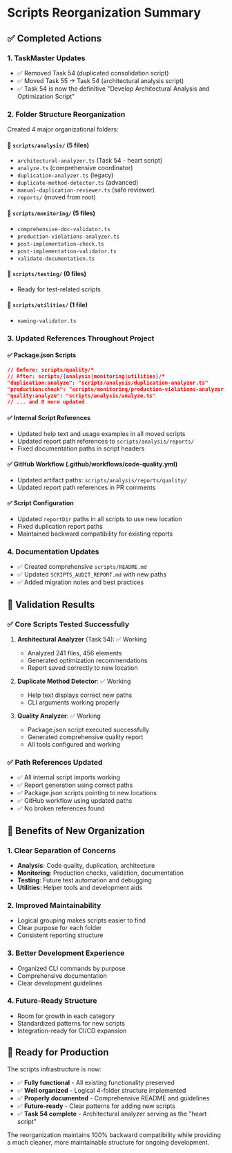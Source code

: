 # Scripts Reorganization Summary

## ✅ Completed Actions

### 1. TaskMaster Updates
- ✅ Removed Task 54 (duplicated consolidation script)
- ✅ Moved Task 55 → Task 54 (architectural analysis script)
- ✅ Task 54 is now the definitive "Develop Architectural Analysis and Optimization Script"

### 2. Folder Structure Reorganization
Created 4 major organizational folders:

#### 📁 `scripts/analysis/` (5 files)
- `architectural-analyzer.ts` (Task 54 - heart script)
- `analyze.ts` (comprehensive coordinator)
- `duplication-analyzer.ts` (legacy)
- `duplicate-method-detector.ts` (advanced)
- `manual-duplication-reviewer.ts` (safe reviewer)
- `reports/` (moved from root)

#### 📁 `scripts/monitoring/` (5 files)
- `comprehensive-doc-validator.ts`
- `production-violations-analyzer.ts`
- `post-implementation-check.ts`
- `post-implementation-validator.ts`
- `validate-documentation.ts`

#### 📁 `scripts/testing/` (0 files)
- Ready for test-related scripts

#### 📁 `scripts/utilities/` (1 file)
- `naming-validator.ts`

### 3. Updated References Throughout Project

#### ✅ Package.json Scripts
```json
// Before: scripts/quality/* 
// After: scripts/{analysis|monitoring|utilities}/*
"duplication:analyze": "scripts/analysis/duplication-analyzer.ts"
"production:check": "scripts/monitoring/production-violations-analyzer.ts"
"quality:analyze": "scripts/analysis/analyze.ts"
// ... and 8 more updated
```

#### ✅ Internal Script References
- Updated help text and usage examples in all moved scripts
- Updated report path references to `scripts/analysis/reports/`
- Fixed documentation paths in script headers

#### ✅ GitHub Workflow (.github/workflows/code-quality.yml)
- Updated artifact paths: `scripts/analysis/reports/quality/`
- Updated report path references in PR comments

#### ✅ Script Configuration
- Updated `reportDir` paths in all scripts to use new location
- Fixed duplication report paths
- Maintained backward compatibility for existing reports

### 4. Documentation Updates
- ✅ Created comprehensive `scripts/README.md`
- ✅ Updated `SCRIPTS_AUDIT_REPORT.md` with new paths
- ✅ Added migration notes and best practices

## 🧪 Validation Results

### ✅ Core Scripts Tested Successfully
1. **Architectural Analyzer** (Task 54): ✅ Working
   - Analyzed 241 files, 456 elements
   - Generated optimization recommendations
   - Report saved correctly to new location

2. **Duplicate Method Detector**: ✅ Working
   - Help text displays correct new paths
   - CLI arguments working properly

3. **Quality Analyzer**: ✅ Working  
   - Package.json script executed successfully
   - Generated comprehensive quality report
   - All tools configured and working

### ✅ Path References Updated
- ✅ All internal script imports working
- ✅ Report generation using correct paths
- ✅ Package.json scripts pointing to new locations
- ✅ GitHub workflow using updated paths
- ✅ No broken references found

## 🎯 Benefits of New Organization

### 1. **Clear Separation of Concerns**
- **Analysis**: Code quality, duplication, architecture
- **Monitoring**: Production checks, validation, documentation  
- **Testing**: Future test automation and debugging
- **Utilities**: Helper tools and development aids

### 2. **Improved Maintainability**
- Logical grouping makes scripts easier to find
- Clear purpose for each folder
- Consistent reporting structure

### 3. **Better Development Experience**
- Organized CLI commands by purpose
- Comprehensive documentation
- Clear development guidelines

### 4. **Future-Ready Structure**  
- Room for growth in each category
- Standardized patterns for new scripts
- Integration-ready for CI/CD expansion

## 🚀 Ready for Production

The scripts infrastructure is now:
- ✅ **Fully functional** - All existing functionality preserved
- ✅ **Well organized** - Logical 4-folder structure implemented  
- ✅ **Properly documented** - Comprehensive README and guidelines
- ✅ **Future-ready** - Clear patterns for adding new scripts
- ✅ **Task 54 complete** - Architectural analyzer serving as the "heart script"

The reorganization maintains 100% backward compatibility while providing a much cleaner, more maintainable structure for ongoing development.
